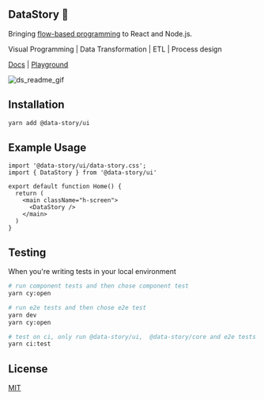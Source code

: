 ## DataStory :dizzy:

Bringing [flow-based programming](http://en.wikipedia.org/wiki/Flow-based_programming) to React and Node.js.

Visual Programming | Data Transformation | ETL | Process design

<a href="https://datastory.dev/docs" target="_blank">Docs</a>
| <a href="https://datastory.dev/playground" target="_blank">Playground</a>

![ds_readme_gif](https://user-images.githubusercontent.com/3457668/229267838-b8dcc5cc-9639-4f95-962b-48eae8250d4e.gif)




## Installation
```bash
yarn add @data-story/ui
```

## Example Usage
```tsx
import '@data-story/ui/data-story.css';
import { DataStory } from '@data-story/ui'

export default function Home() {
  return (
    <main className="h-screen">
      <DataStory />
    </main>
  )
}
```

## Testing
When you're writing tests in your local environment

```bash 
# run component tests and then chose component test
yarn cy:open

# run e2e tests and then chose e2e test
yarn dev
yarn cy:open

# test on ci, only run @data-story/ui,  @data-story/core and e2e tests
yarn ci:test
```

## License
[MIT](https://opensource.org/licenses/MIT)

